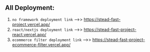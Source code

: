 ## All Deployment:

1. `no framework deployment link` -->> https://stead-fast-project.vercel.app/
2. `react/nextjs deployment link` -->> https://stead-fast-project-react.vercel.app/
3. `ecommerce filter deployment link` -->> https://stead-fast-project-ecommerce-filter.vercel.app/

